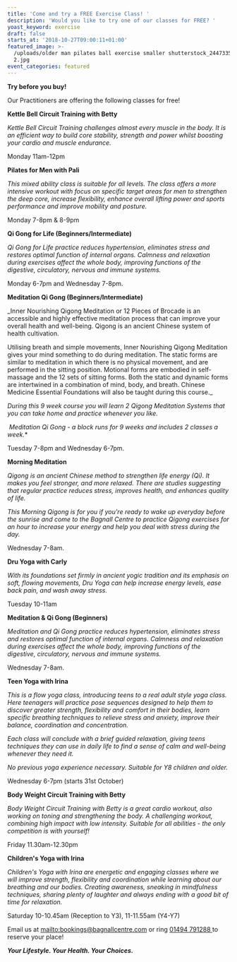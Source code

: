 ```yaml
---
title: 'Come and try a FREE Exercise Class! '
description: 'Would you like to try one of our classes for FREE? '
yoast_keyword: exercise
draft: false
starts_at: '2018-10-27T09:00:11+01:00'
featured_image: >-
  /uploads/older man pilates ball exercise smaller shutterstock_244733575 copy
  2.jpg
event_categories: featured
---
```

**Try before you buy!**

Our Practitioners are offering the following classes for free!

**Kettle Bell Circuit Training with Betty**

_Kettle Bell Circuit Training challenges almost every muscle in the body. It is an efficient way to build core stability, strength and power whilst boosting your cardio and muscle endurance._

Monday 11am-12pm 

**Pilates for Men with Pali**

_This mixed ability class is suitable for all levels. The class offers a more intensive workout with focus on specific target areas for men to strengthen the deep core, increase flexibility, enhance overall lifting power and sports performance and improve mobility and posture._ 

Monday 7-8pm & 8-9pm

**Qi Gong for Life (Beginners/Intermediate)**

_Qi Gong for Life practice reduces hypertension, eliminates stress and restores optimal function of internal organs. Calmness and relaxation during exercises affect the whole body, improving functions of the digestive, circulatory, nervous and immune systems._

Monday 6-7pm and Wednesday 7-8pm.

**Meditation Qi Gong (Beginners/Intermediate)**

_Inner Nourishing Qigong Meditation or 12 Pieces of Brocade is an accessible and highly effective meditation process that can improve your overall health and well-being. Qigong is an ancient Chinese system of health cultivation. 

Utilising breath and simple movements, Inner Nourishing Qigong Meditation gives your mind something to do during meditation. The static forms are similar to meditation in which there is no physical movement, and are performed in the sitting position. Motional forms are embodied in self-massage and the 12 sets of sitting forms. Both the static and dynamic forms are intertwined in a combination of mind, body, and breath.  Chinese Medicine Essential Foundations will also be taught during this course._

_During this 9 week course you will learn 2 Qigong Meditation Systems that you can take home and practice whenever you like._

** Meditation Qi Gong* - a block runs for 9 weeks and includes 2 classes a week.**

Tuesday 7-8pm and Wednesday 6-7pm.

**Morning Meditation**

_Qigong is an ancient Chinese method to strengthen life energy (Qi). It makes you feel stronger, and more relaxed. There are studies suggesting that regular practice reduces stress, improves health, and enhances quality of life._

_This Morning Qigong is for you if you're ready to wake up everyday before the sunrise and come to the Bagnall Centre to practice Qigong exercises for an hour to increase your energy and help you deal with stress during the day._

Wednesday 7-8am. 

**Dru Yoga with Carly**

_With its foundations set firmly in ancient yogic tradition and its emphasis on soft, flowing movements, Dru Yoga can help increase energy levels, ease back pain, and wash away stress._

Tuesday 10-11am

**Meditation & Qi Gong (Beginners)**

_Meditation and Qi Gong practice reduces hypertension, eliminates stress and restores optimal function of internal organs. Calmness and relaxation during exercises affect the whole body, improving functions of the digestive, circulatory, nervous and immune systems._

Wednesday 7-8am. 

**Teen Yoga with Irina**

_This is a flow yoga class, introducing teens to a real adult style yoga class. Here teenagers will practice pose sequences designed to help them to discover greater strength, flexibility and comfort in their bodies, learn specific breathing techniques to relieve stress and anxiety, improve their balance, coordination and concentration._

_Each class will conclude with a brief guided relaxation, giving teens techniques they can use in daily life to find a sense of calm and well-being whenever they need it._

_No previous yoga experience necessary. Suitable for Y8 children and older._

Wednesday 6-7pm (starts 31st October)

**Body Weight Circuit Training with Betty**

_Body Weight Circuit Training with Betty is a great cardio workout, also working on toning and strengthening the body. A challenging workout, combining high impact with low intensity. Suitable for all abilities - the only competition is with yourself!_

Friday 11.30am-12.30pm 

**Children's Yoga with Irina**

_Children's Yoga with Irina are energetic and engaging classes where we will improve strength, flexibility and coordination while learning about our breathing and our bodies. Creating awareness, sneaking in mindfulness techniques, sharing plenty of laughter and always ending with a good bit of time for relaxation._

Saturday 10-10.45am (Reception to Y3), 11-11.55am (Y4-Y7)

Email us at <mailto:bookings@bagnallcentre.com> or ring [01494 791288 ](tel:01494791288)to reserve your place! 

_**Your Lifestyle. Your Health. Your Choices.**_
